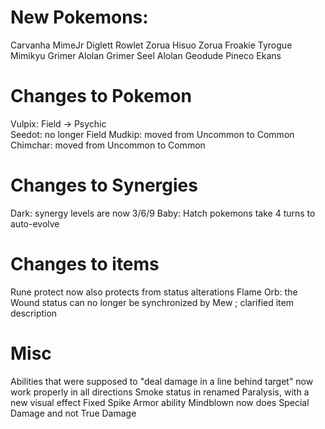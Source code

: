 # New Pokemons:

Carvanha
MimeJr
Diglett
Rowlet
Zorua
Hisuo Zorua
Froakie
Tyrogue
Mimikyu
Grimer
Alolan Grimer
Seel
Alolan Geodude
Pineco
Ekans

# Changes to Pokemon

Vulpix: Field → Psychic								
Seedot: no longer Field
Mudkip: moved from Uncommon to Common								
Chimchar: moved from Uncommon to Common

# Changes to Synergies

Dark: synergy levels are now 3/6/9
Baby: Hatch pokemons take 4 turns to auto-evolve

# Changes to items

Rune protect now also protects from status alterations
Flame Orb: the Wound status can no longer be synchronized by Mew ; clarified item description

# Misc

Abilities that were supposed to "deal damage in a line behind target" now work properly in all directions
Smoke status in renamed Paralysis, with a new visual effect
Fixed Spike Armor ability
Mindblown now does Special Damage and not True Damage